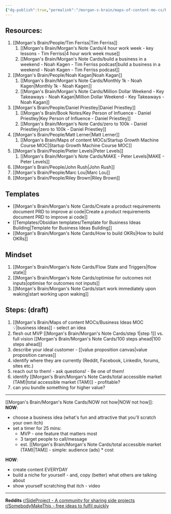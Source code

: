 ```yaml
---
{"dg-publish":true,"permalink":"/morgan-s-brain/maps-of-content-mo-cs/business-idea-validation-framework-moc/","tags":["on/business/building","on/business/validation","process","MOC"]}
---
```


## Resources: 
1. [[Morgan's Brain/People/Tim Ferriss\|Tim Ferriss]]  
	1. [[Morgan's Brain/Morgan's Note Cards/4 hour work week - key lessons - Tim Ferriss\|4 hour work week muse]]
	2. [[Morgan's Brain/Morgan's Note Cards/build a business in a weekend -  Noah Kagen - Tim Ferriss podcast\|build a business in a weekend -  Noah Kagen - Tim Ferriss podcast]]
2. [[Morgan's Brain/People/Noah Kagan\|Noah Kagan]]
	1. [[Morgan's Brain/Morgan's Note Cards/Monthly 1k - Noah Kagen\|Monthly 1k - Noah Kagen]]
	2. [[Morgan's Brain/Morgan's Note Cards/Million Dollar Weekend - Key Takeaways - Noah Kagan\|Million Dollar Weekend - Key Takeaways - Noah Kagan]] 
3. [[Morgan's Brain/People/Daniel Priestley\|Daniel Priestley]]
	1. [[Morgan's Brain/Book Notes/Key Person of Influence - Daniel Priestley\|Key Person of Influence - Daniel Priestley]] 
	2. [[Morgan's Brain/Morgan's Note Cards/zero to 100k - Daniel Priestley\|zero to 100k - Daniel Priestley]]
4. [[Morgan's Brain/People/Matt Lerner\|Matt Lerner]]
	1. [[Morgan's Brain/Maps of content MOCs/Startup Growth Machine Course MOC\|Startup Growth Machine Course MOC]]
5. [[Morgan's Brain/People/Pieter Levels\|Peter Levels]]
	1. [[Morgan's Brain/Morgan's Note Cards/MAKE - Peter Levels\|MAKE - Peter Levels]] 
6. [[Morgan's Brain/People/John Rush\|John Rush]]
7. [[Morgan's Brain/People/Marc Lou\|Marc Lou]]
8. [[Morgan's Brain/People/Riley Brown\|Riley Brown]]

## Templates
- [[Morgan's Brain/Morgan's Note Cards/Create a product requirements document PRD to improve ai code\|Create a product requirements document PRD to improve ai code]] 
- [[Templates/Obsidian templates/Template for Business Ideas Building\|Template for Business Ideas Building]]  
- [[Morgan's Brain/Morgan's Note Cards/How to build OKRs\|How to build OKRs]] 

## Mindset 
1. [[Morgan's Brain/Morgan's Note Cards/Flow State and Triggers\|flow state]] 
2. [[Morgan's Brain/Morgan's Note Cards/optimise for outcomes not inputs\|optimise for outcomes not inputs]]
3. [[Morgan's Brain/Morgan's Note Cards/start work immediately upon waking\|start working upon waking]] 


## Steps: (draft)
1. [[Morgan's Brain/Maps of content MOCs/Business Ideas MOC 💡\|business ideas]] - select an idea 
2. flesh out MVP [[Morgan's Brain/Morgan's Note Cards/step 1\|step 1]] vs. full vision [[Morgan's Brain/Morgan's Note Cards/100 steps ahead\|100 steps ahead]]
3. describe your ideal customer - [[value proposition canvas\|value proposition canvas]]
4. identify where they are currently (Reddit, Facebook, LinkedIn, forums, sites etc.)
5. reach out to them! - ask questions! - Be one of them! 
6. identify [[Morgan's Brain/Morgan's Note Cards/total accessible market (TAM)\|total accessible market (TAM)]] - profitable? 
7. can you bundle something for higher value? 

---

[[Morgan's Brain/Morgan's Note Cards/NOW not how\|NOW not how]]: 
**NOW**: 
- choose a business idea (what's fun and attractive that you'll scratch your own itch)
- set a timer for 25 mins: 
	- MVP - one feature that matters most 
	- 3 target people to call/message 
	- est. [[Morgan's Brain/Morgan's Note Cards/total accessible market (TAM)\|TAM]] - simple: audience (ads) * cost 

**HOW**: 
- create content EVERYDAY
- build a niche for yourself - and, copy (better) what others are talking about
- show yourself scratching that itch - video 


---

**Reddits** 
[r/SideProject - A community for sharing side projects](https://www.reddit.com/r/SideProject/)
[r/SomebodyMakeThis - free ideas to fulfil quickly](https://www.reddit.com/r/SomebodyMakeThis/) 


